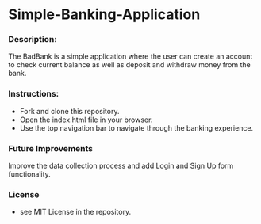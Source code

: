 # Simple-Banking-Application
### Description:
The BadBank is a simple application where the user can create an account to check current balance as well as deposit and withdraw money from the bank.
### Instructions:
- Fork and clone this repository.
- Open the index.html file in your browser.
- Use the top navigation bar to navigate through the banking experience. 
### Future Improvements
Improve the data collection process and add Login and Sign Up form functionality.
### License
- see MIT License in the repository.

